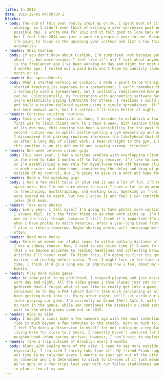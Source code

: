```yaml
---
title: In 2015
date: 2015-12-01 04:50:00 Z
blocks:
- body: The end of this year really crept up on me. I spent most of it heads-down
    working, so I didn’t even think of writing a year-in-review post until the last
    possible day. I wrote one for 2012 and it felt good to look back at past accomplishments,
    but I feel like 2014 was just a work-in-progress year for me. Because of this,
    I’m going to focus on the upcoming year instead and list a few things I want to
    accomplish.
- header: Ship Cushion
  body: If you don’t know about Cushion, I’m surprised. Not because you should know
    about it, but more because I feel like it’s all I talk about anymore. Cushion
    is the freelancer app I’ve been working on day and night for most of the year.
    3 months ago, I rolled out a paid beta and I hope to publicly launch in the next
    month or so.
- header: Use spreadsheets
  body: When I started working on Cushion, I made a point to be transparent, so I
    started tracking its expenses in a spreadsheet. I can’t remember the last time
    I seriously used a spreadsheet, but I instantly rediscovered how powerful they
    can be. Coincidentally, my frustration with accounting software has reached defcon
    1—I’m essentially paying $30/month for stress. I realized I could save that money
    and build a custom-tailored system using a simple spreadsheet. It’ll require a
    bit more manual work, but I’m certain I’ll sleep better at night.
- header: Continue existing routines
  body: Coming off my sabbatical in June, I decided to establish a few routines. The
    first was to limit client work to 3 days a week. With Cushion bringing in an income
    of its own now, this routine has been a possibility for the past few months. The
    second routine was an uphill battle—getting a gym membership and actually going.
    I discovered that pairing routines increases the likelyhood that they will succeed,
    so after a long day of client work, I head straight to the gym. I’m proud to say
    this routine is on its 4th month and staying strong. *rimshot*
- header: One week between client gigs
  body: This past year, I had a serious problem with overlapping client jobs, resulting
    in the need to take 3 months off to fully recover. I’d like to avoid another burnout,
    so I’m establishing a new rule for myself—one week off between client gigs. This
    is much easier said than done, considering the delay and drag of projects are
    outside of my control, but I’m going to give it a shot and hope for the best.
- header: Book a few speaking gigs
  body: I had a few small talks in 2014 and it was a lot of fun. I’d really like to
    speak more, but I’m not sure where to start—I have a lot on my mind when it comes
    to freelancing, bootstrapping, and working solo. Speaking in front of a crowd
    once scared me to death, but now I enjoy it and feel I can contribute a lot—specifically
    jokes that bomb.
- header: Take more photos
  body: Every year, I tell myself I’m going to take photos more consistently, but
    I always fail. It’s the first thing to go when work picks up. I’m keeping this
    one on the list, though, because I still think it’s important—I’m always thankful
    when I have photos to match memories. After a year-long break from Instagram,
    I plan to return tomorrow. Maybe sharing photos will encourage me to shoot more
    often.
- header: Read more books
  body: Before we moved our studio space to within walking distance of our apartment,
    I was a subway reader. Now, I need to set aside time if I want to read. I hate
    that I’ve become accustom to reading headlines and collecting browser tabs of
    articles I’ll never read. To fight this, I’m going to first try getting in bed
    earlier and reading before sleep. Then, I might turn coffee time into coffee/reading
    time. I think it’d go a long way in improving how I feel about my consumption
    habits.
- header: Play more video games
  body: At some point in my adulthood, I stopped playing and just decided that I would
    work day and night. All the video games I once played just sat on the shelf and
    gathered dust—I forgot what it was like to really get into a game. Jen recently
    convinced me to buy a PS4 (which didn’t take much convincing at all), so we’ve
    been getting back into it. Every other night, we’ll set aside our work and take
    turns playing our game. I’m currently on Grand Theft Auto 5, with The Last of
    Us next in the queue, while Jen continues the Assassin’s Creed series. I can’t
    wait to see which games come out in 2015.
- header: Ride my bike
  body: I bought a Linus bike a few summers ago with the best intentions, but didn’t
    ride it much beyond a few commutes to the studio. With so much to see in New York,
    I feel I’m doing a disservice to myself for not riding on a regular basis. After
    living here for close to 3 years, I honestly haven’t ventured far beyond my own
    neighborhood. When spring arrives, however, I can’t wait to explore.
- header: Take a trip outside of Brooklyn every 3 months
  body: Along with seeing more of the city, I need to see more outside the city. Today
    especially, I realized I rarely take time off. My friend Frank suggested blocking
    out time in my calendar every 3 months to just get out of the city. Well, I marked
    my calendar and I’m determined to stick to it—even if it just means a drive upstate.
    We’ve gone on a few trips last year with our fellow studiomates and now I’m itching
    to plan a few of my own.
---
```


